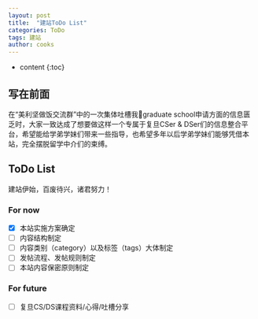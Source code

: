 ```yaml
---
layout: post
title:  "建站ToDo List"
categories: ToDo
tags: 建站
author: cooks
---
```


* content
{:toc}

## 写在前面

在“美利坚做饭交流群”中的一次集体吐槽我🥚graduate school申请方面的信息匮乏时，大家一致达成了想要做这样一个专属于复旦CSer & DSer们的信息整合平台，希望能给学弟学妹们带来一些指导，也希望多年以后学弟学妹们能够凭借本站，完全摆脱留学中介们的束缚。

## ToDo List

建站伊始，百废待兴，诸君努力！

### For now

- [x] 本站实施方案确定
- [ ] 内容结构制定
- [ ] 内容类别（category）以及标签（tags）大体制定
- [ ] 发帖流程、发帖规则制定
- [ ] 本站内容保密原则制定

### For future

- [ ] 复旦CS/DS课程资料/心得/吐槽分享